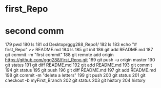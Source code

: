 # first_Repo

# second comm

  179  pwd
  180  ls
  181  cd Desktop/ggg288_Repo1/
  182  ls
  183  echo "# first_Repo" >> README.md
  184  ls
  185  git init
  186  git add README.md
  187  git commit -m "first commit"
  188  git remote add origin https://github.com/ggg288/first_Repo.git
  189  git push -u origin master
  190  git status
  191  git diff README.md
  192  git add README.md
  193  git commit
  194  git status
  195  git push
  196  git diff README.md
  197  git add README.md
  198  git commit -m "delete a letters"
  199  git push
  200  git status
  201  git checkout -b myFirst_Branch
  202  git status
  203  git history
  204  history
